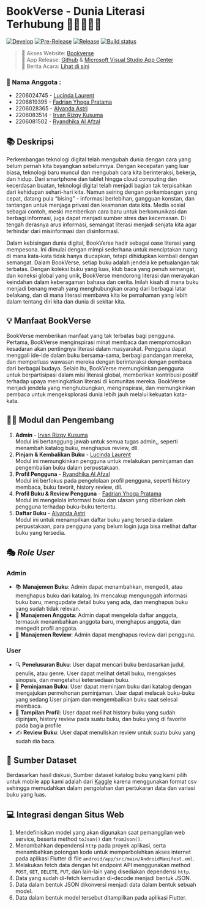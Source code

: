 #  BookVerse - Dunia Literasi Terhubung 🌌👨🏻‍🚀🤖
[![Develop](https://github.com/A-05-PBP-A/Bookverse-mobile/actions/workflows/develop.yml/badge.svg)](https://github.com/A-05-PBP-A/Bookverse-mobile/actions/workflows/develop.yml)
[![Pre-Release](https://github.com/A-05-PBP-A/Bookverse-mobile/actions/workflows/pre-release.yml/badge.svg)](https://github.com/A-05-PBP-A/Bookverse-mobile/actions/workflows/pre-release.yml)
[![Release](https://github.com/A-05-PBP-A/Bookverse-mobile/actions/workflows/release.yml/badge.svg)](https://github.com/A-05-PBP-A/Bookverse-mobile/actions/workflows/release.yml)
[![Build status](https://build.appcenter.ms/v0.1/apps/c190226d-ef05-4c35-bc6f-d2ae2264e41f/branches/master/badge)](https://appcenter.ms)


> 🚀 Akses Website: [Bookverse](https://bookverse-a05-tk.pbp.cs.ui.ac.id/) <br>
> 📱 App Release: [Github](https://github.com/A-05-PBP-A/Bookverse-mobile/releases) & [Microsoft Visual Studio App Center](https://install.appcenter.ms/orgs/bookverse/apps/bookverse/distribution_groups/public) <br>
> 📰 Berita Acara: [Lihat di sini](https://docs.google.com/spreadsheets/d/189uLlMBih-4OS9AlBQUHUaPSAH3IlxlMm8XZ8HZyupo/edit#gid=1443036776)

### 🌟 Nama Anggota :
- 2206024745 - [Lucinda Laurent](https://github.com/lucindalaurent)
- 2206819395 - [Fadrian Yhoga Pratama](https://github.com/yhogaa)
- 2206028365 - [Alyanda Astri](https://github.com/astrialyanda)
- 2206083514 - [Irvan Rizqy Kusuma](https://github.com/IrvanRizqy)
- 2206081502 - [Ryandhika Al Afzal](https://github.com/RyanAfzal)

## 📚 **Deskripsi** 
Perkembangan teknologi digital telah mengubah dunia dengan cara yang belum pernah kita bayangkan sebelumnya. Dengan kecepatan yang luar biasa, teknologi baru muncul dan mengubah cara kita berinteraksi, bekerja, dan hidup. Dari smartphone dan tablet hingga cloud computing dan kecerdasan buatan, teknologi digital telah menjadi bagian tak terpisahkan dari kehidupan sehari-hari kita. Namun seiring dengan perkembangan yang cepat, datang pula “bising” - informasi berlebihan, gangguan konstan, dan tantangan untuk menjaga privasi dan keamanan data kita. Media sosial sebagai contoh, meski memberikan cara baru untuk berkomunikasi dan berbagi informasi, juga dapat menjadi sumber stres dan kecemasan. Di tengah derasnya arus informasi, semangat literasi menjadi senjata kita agar terhindar dari misinformasi dan disinformasi.

Dalam kebisingan dunia digital, BookVerse hadir sebagai oase literasi yang mempesona. Ini dimulai dengan mimpi sederhana untuk menciptakan ruang di mana kata-kata tidak hanya diucapkan, tetapi dihidupkan kembali dengan semangat. Dalam BookVerse, setiap buku adalah jendela ke petualangan tak terbatas. Dengan koleksi buku yang luas, klub baca yang penuh semangat, dan koneksi global yang unik, BookVerse mendorong literasi dan merayakan keindahan dalam keberagaman bahasa dan cerita. Inilah kisah di mana buku menjadi benang merah yang menghubungkan orang dari berbagai latar belakang, dan di mana literasi membawa kita ke pemahaman yang lebih dalam tentang diri kita dan dunia di sekitar kita.

## 💡 **Manfaat BookVerse**
BookVerse memberikan manfaat yang tak terbatas bagi pengguna. Pertama, BookVerse menginspirasi minat membaca dan mempromosikan kesadaran akan pentingnya literasi dalam masyarakat. Pengguna dapat menggali ide-ide dalam buku bersama-sama, berbagi pandangan mereka, dan memperluas wawasan mereka dengan berinteraksi dengan pembaca dari berbagai budaya. Selain itu, BookVerse memungkinkan pengguna untuk berpartisipasi dalam misi literasi global, memberikan kontribusi positif terhadap upaya meningkatkan literasi di komunitas mereka. BookVerse menjadi jendela yang menghubungkan, menginspirasi, dan memungkinkan pembaca untuk mengeksplorasi dunia lebih jauh melalui kekuatan kata-kata.

## 👨‍💻 **Modul dan Pengembang**
1. **Admin** - [Irvan Rizqy Kusuma](https://github.com/IrvanRizqy) <br>
Modul ini bertanggung jawab untuk semua tugas admin,, seperti menambah katalog buku, menghapus review, dll.
2. **Pinjam & Kembalikan Buku** - [Lucinda Laurent](https://github.com/lucindalaurent) <br>
Modul ini memungkinkan pengguna untuk melakukan peminjaman dan pengembalian buku dalam perpustakaan.
3. **Profil Pengguna** - [Ryandhika Al Afzal](https://github.com/RyanAfzal) <br>
Modul ini berfokus pada pengelolaan profil pengguna, seperti history membaca, buku favorit, history review, dll.
4. **Profil Buku & Review Pengguna** - [Fadrian Yhoga Pratama](https://github.com/yhogaa) <br>
Modul ini mengelola informasi buku dan ulasan yang diberikan oleh pengguna terhadap buku-buku tertentu.
5. **Daftar Buku** - [Alyanda Astri](https://github.com/astrialyanda) <br>
Modul ini untuk menampilkan daftar buku yang tersedia dalam perpustakaan, para pengguna yang belum login juga bisa melihat daftar buku yang tersedia.

## 🎭 **_Role User_**
### **Admin**
- 📚 **Manajemen Buku**: Admin dapat menambahkan, mengedit, atau menghapus buku dari katalog. Ini mencakup mengunggah informasi buku baru, mengupdate detail buku yang ada, dan menghapus buku yang sudah tidak relevan.
- 👥 **Manajemen Anggota**:  Admin dapat mengelola daftar anggota, termasuk menambahkan anggota baru, menghapus anggota, dan mengedit profil anggota.
- 📝 **Manajemen Review**: Admin dapat menghapus review dari pengguna.

### **User**
- 🔍 **Penelusuran Buku**: User dapat mencari buku berdasarkan judul, penulis, atau genre. User dapat melihat detail buku, mengakses sinopsis, dan mengetahui ketersediaan buku.
- 📖 **Peminjaman Buku**: User dapat meminjam buku dari katalog dengan mengajukan permohonan peminjaman. User dapat melacak buku-buku yang sedang User pinjam dan mengembalikan buku saat selesai membaca.
- 🤳 **Tampilan Profil**: User dapat meliihat history buku yang sudah dipinjam, history review pada suatu buku, dan buku yang di favorite pada bagia profile
- ✍️ **Review Buku**: User dapat menuliskan review untuk suatu buku yang sudah dia baca.

## 📖 **Sumber Dataset**
Berdasarkan hasil diskusi, Sumber dataset katalog buku yang kami pilih untuk mobile app kami adalah dari [Kaggle](https://www.kaggle.com/datasets/arashnic/book-recommendation-dataset) karena menggunakan format csv sehingga memudahkan dalam pengolahan dan pertukaran data dan variasi buku yang luas.

## 💻 **Integrasi dengan Situs Web**
1. Mendefinisikan model yang akan digunakan saat pemanggilan web service, beserta method `toJson()` dan `fromJson()`.
2. Menambahkan dependensi `http` pada proyek aplikasi, serta menambahkan potongan kode untuk memperbolehkan akses internet pada aplikasi Flutter di file `android/app/src/main/AndroidManifest.xml`.
3. Melakukan fetch data dengan hit endpoint API menggunakan method `POST`, `GET`, `DELETE`, `PUT`, dan lain-lain yang disediakan dependensi `http`.
4. Data yang sudah di-fetch kemudian di-decode menjadi bentuk JSON.
5. Data dalam bentuk JSON dikonversi menjadi data dalam bentuk sebuah model.
6. Data dalam bentuk model tersebut ditampilkan pada aplikasi Flutter.